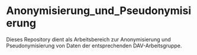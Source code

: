 # Anonymisierung_und_Pseudonymisierung
Dieses Repository dient als Arbeitsbereich zur Anonymisierung und Pseudonymisierung von Daten der entsprechenden DAV-Arbeitsgruppe.
